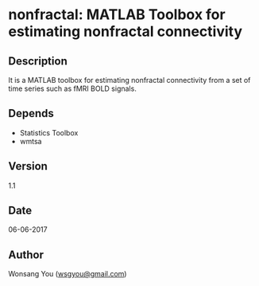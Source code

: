 # nonfractal: MATLAB Toolbox for estimating nonfractal connectivity 

## Description 
It is a MATLAB toolbox for estimating nonfractal connectivity from a set of time series such as fMRI BOLD signals.

## Depends 
* Statistics Toolbox
* wmtsa

## Version 
1.1

## Date 
06-06-2017

## Author 
Wonsang You (wsgyou@gmail.com)